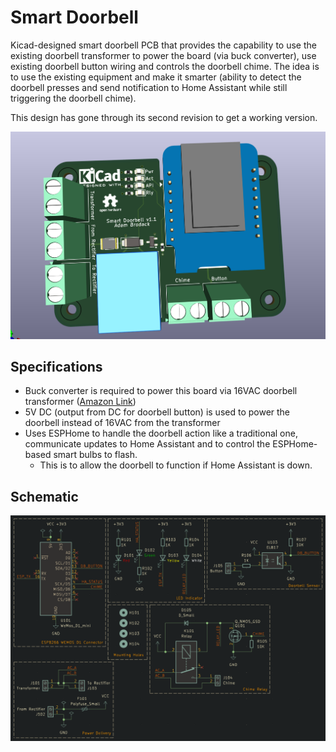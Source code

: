 # Smart Doorbell

Kicad-designed smart doorbell PCB that provides the capability to use the existing doorbell transformer to power the board (via buck converter), use existing doorbell button wiring and controls the doorbell chime. The idea is to use the existing equipment and make it smarter (ability to detect the doorbell presses and send notification to Home Assistant while still triggering the doorbell chime).

This design has gone through its second revision to get a working version.

![3D Model](images/3d_model.png)

## Specifications

* Buck converter is required to power this board via 16VAC doorbell transformer ([Amazon Link](https://www.amazon.com/UMLIFE-Converter-2-5-35V-Regulator-Adjustable/dp/B094ZTG5S8))
* 5V DC (output from DC for doorbell button) is used to power the doorbell instead of 16VAC from the transformer
* Uses ESPHome to handle the doorbell action like a traditional one, communicate updates to Home Assistant and to control the ESPHome-based smart bulbs to flash.
    * This is to allow the doorbell to function if Home Assistant is down.

## Schematic

![Schematic](images/schematic.png)
